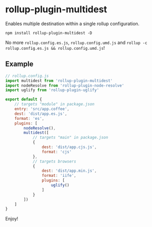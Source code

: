 # rollup-plugin-multidest

Enables multiple destination within a single rollup configuration.

```
npm install rollup-plugin-multidest -D
```

No more `rollup.config.es.js`, `rollup.config.umd.js` and `rollup -c rollup.config.es.js && rollup.config.umd.js`!

## Example

```javascript
// rollup.config.js
import multidest from 'rollup-plugin-multidest'
import nodeResolve from 'rollup-plugin-node-resolve'
import uglify from 'rollup-plugin-uglify'

export default {
    // targets "module" in package.json
    entry: 'src/app.coffee',
    dest: 'dist/app.es.js',
    format: 'es',
    plugins: [
        nodeResolve(),
        multidest([
            // targets "main" in package.json
            {
                dest: 'dist/app.cjs.js',
                format: 'cjs'
            },
            // targets browsers
            {
                dest: 'dist/app.min.js',
                format: 'iife',
                plugins: [
                    uglify()
                ]
            }
        ])
    ]
}
```

Enjoy!
